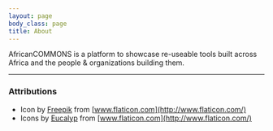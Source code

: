 ```yaml
---
layout: page
body_class: page
title: About
---
```


AfricanCOMMONS is a platform to showcase re-useable tools built across Africa and the people & organizations building them.

---

### Attributions

- Icon by [Freepik](http://www.freepik.com/) from [www.flaticon.com](http://www.flaticon.com/)
- Icons by [Eucalyp](http://www.flaticon.com/authors/eucalyp) from [www.flaticon.com](http://www.flaticon.com/)
